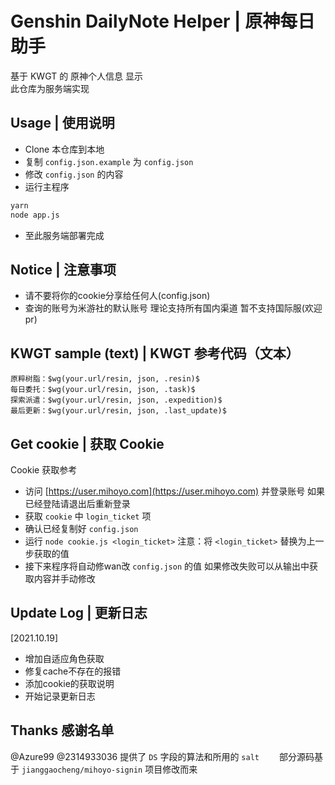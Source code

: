 # Genshin DailyNote Helper | 原神每日助手
基于 KWGT 的 原神个人信息 显示  
此仓库为服务端实现

## Usage | 使用说明
- Clone 本仓库到本地
- 复制 `config.json.example` 为 `config.json`
- 修改 `config.json` 的内容
- 运行主程序
```bash
yarn
node app.js
```
- 至此服务端部署完成 

## Notice | 注意事项
- 请不要将你的cookie分享给任何人(config.json)
- 查询的账号为米游社的默认账号 理论支持所有国内渠道 暂不支持国际服(欢迎pr)

## KWGT sample (text) | KWGT 参考代码（文本）
```
原粹树脂：$wg(your.url/resin, json, .resin)$ 
每日委托：$wg(your.url/resin, json, .task)$ 
探索派遣：$wg(your.url/resin, json, .expedition)$
最后更新：$wg(your.url/resin, json, .last_update)$
```

## Get cookie | 获取 Cookie 
Cookie 获取参考 
- 访问 [https://user.mihoyo.com](https://user.mihoyo.com) 并登录账号 如果已经登陆请退出后重新登录
- 获取 `cookie` 中 `login_ticket` 项
- 确认已经复制好 `config.json`
- 运行 `node cookie.js <login_ticket>`  注意：将 `<login_ticket>` 替换为上一步获取的值
- 接下来程序将自动修wan改 `config.json` 的值 如果修改失败可以从输出中获取内容并手动修改

## Update Log | 更新日志
[2021.10.19] 
- 增加自适应角色获取
- 修复cache不存在的报错
- 添加cookie的获取说明
- 开始记录更新日志
## Thanks 感谢名单
@Azure99 @2314933036 提供了 `DS` 字段的算法和所用的 `salt`　　
部分源码基于 `jianggaocheng/mihoyo-signin` 项目修改而来